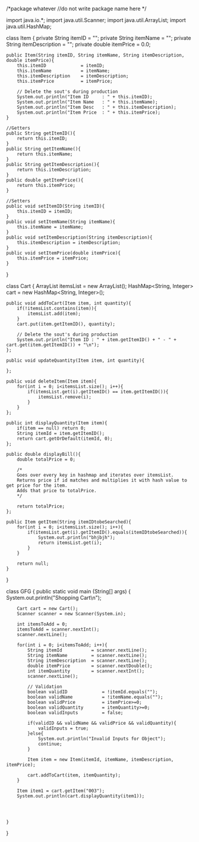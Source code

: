 /*package whatever //do not write package name here */

import java.io.*;
import java.util.Scanner;
import java.util.ArrayList;
import java.util.HashMap;

class Item {
	private String itemID 			= "";
	private String itemName 		= "";
	private String itemDescription 	= "";
	private double itemPrice 		= 0.0;
	
	public Item(String itemID, String itemName, String itemDescription, double itemPrice){
		this.itemID 			= itemID;
		this.itemName 			= itemName;
		this.itemDescription 	= itemDescription;
		this.itemPrice 			= itemPrice;
		
		// Delete the sout's during production
		System.out.println("Item ID     : " + this.itemID);
		System.out.println("Item Name   : " + this.itemName);
		System.out.println("Item Desc   : " + this.itemDescription);
		System.out.println("Item Price  : " + this.itemPrice);
	}

	//Getters
	public String getItemID(){
	    return this.itemID;
	}
	public String getItemName(){
	    return this.itemName;
	}
	public String getItemDescription(){
	    return this.itemDescription;
	}
	public double getItemPrice(){
	    return this.itemPrice;
	}
	
	//Setters
	public void setItemID(String itemID){
	    this.itemID = itemID;
	}
	public void setItemName(String itemName){
	    this.itemName = itemName;
	}
	public void setItemDescription(String itemDescription){
	    this.itemDescription = itemDescription;
	}
	public void setItemPrice(double itemPrice){
	    this.itemPrice = itemPrice;
	}
}

class Cart {
	ArrayList<Item> itemsList = new ArrayList<Item>();
	HashMap<String, Integer> cart = new HashMap<String, Integer>();
	
	public void addToCart(Item item, int quantity){
		if(!itemsList.contains(item)){
		    itemsList.add(item);
		}
		cart.put(item.getItemID(), quantity);
		
		// Delete the sout's during production
		System.out.println("Item ID : " + item.getItemID() + " - " + cart.get(item.getItemID()) + "\n");
	};
	
	public void updateQuantity(Item item, int quantity){
	    
	};
	
	public void deleteItem(Item item){
	    for(int i = 0; i<itemsList.size(); i++){
	        if(itemsList.get(i).getItemID() == item.getItemID()){
	            itemsList.remove(i);
	        }
	    }
	};
	
	public int displayQuantity(Item item){
	    if(item == null) return 0;
		String itemId = item.getItemID();
		return cart.getOrDefault(itemId, 0);
	};
	
	public double displayBill(){
		double totalPrice = 0;
		
		/*
		Goes over every key in hashmap and iterates over itemsList. 
		Returns price if id matches and multiplies it with hash value to get price for the item.
		Adds that price to totalPrice.
		*/
		
		return totalPrice;
	};
	
	public Item getItem(String itemIDtobeSearched){
	    for(int i = 0; i<itemsList.size(); i++){
	        if(itemsList.get(i).getItemID().equals(itemIDtobeSearched)){
	            System.out.println("bhjbjh");
	            return itemsList.get(i);
	        }
	    }
	    
	    return null;
	}
	
}


class GFG {
	public static void main (String[] args) {
	    System.out.println("Shopping Cart\n");
	    
	    Cart cart = new Cart();
	    Scanner scanner = new Scanner(System.in);
	    
	    int itemsToAdd = 0;
	    itemsToAdd = scanner.nextInt();
	    scanner.nextLine();
	    
	    for(int i = 0; i<itemsToAdd; i++){
	        String itemId           = scanner.nextLine();
    	    String itemName         = scanner.nextLine();
    	    String itemDescription  = scanner.nextLine();
    	    double itemPrice        = scanner.nextDouble();
    	    int itemQuantity        = scanner.nextInt();
    	    scanner.nextLine();
    	    
    	    // Validation
    	    boolean validID 			= !itemId.equals("");
    		boolean validName 			= !itemName.equals("");
    		boolean validPrice 			= itemPrice>=0;
    		boolean validQuantity       = itemQuantity>=0;
    		boolean validInputs         = false;
    		
    		if(validID && validName && validPrice && validQuantity){
    			validInputs = true;
    		}else{
    			System.out.println("Invalid Inputs for Object");
    			continue;
    		}
    		
    		Item item = new Item(itemId, itemName, itemDescription, itemPrice);
    		
    		cart.addToCart(item, itemQuantity);
	    }
	    
	    Item item1 = cart.getItem("003");
	    System.out.println(cart.displayQuantity(item1));
	    
	    
	    
		
	}
}